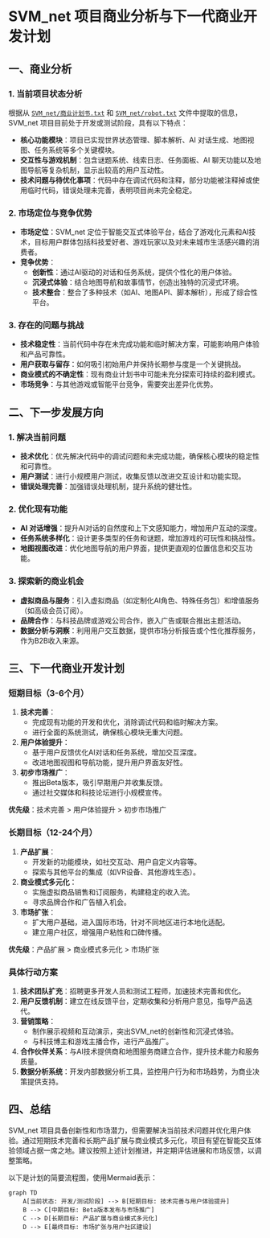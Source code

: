 # SVM_net 项目商业分析与下一代商业开发计划

## 一、商业分析

### 1. 当前项目状态分析
根据从 [`SVM_net/商业计划书.txt`](SVM_net/商业计划书.txt) 和 [`SVM_net/robot.txt`](SVM_net/robot.txt) 文件中提取的信息，SVM_net 项目目前处于开发或测试阶段，具有以下特点：
- **核心功能模块**：项目已实现世界状态管理、脚本解析、AI 对话生成、地图视图、任务系统等多个关键模块。
- **交互性与游戏机制**：包含谜题系统、线索日志、任务面板、AI 聊天功能以及地图导航等复杂机制，显示出较高的用户互动性。
- **技术问题与待优化事项**：代码中存在调试代码和注释，部分功能被注释掉或使用临时代码，错误处理未完善，表明项目尚未完全稳定。

### 2. 市场定位与竞争优势
- **市场定位**：SVM_net 定位于智能交互式体验平台，结合了游戏化元素和AI技术，目标用户群体包括科技爱好者、游戏玩家以及对未来城市生活感兴趣的消费者。
- **竞争优势**：
  - **创新性**：通过AI驱动的对话和任务系统，提供个性化的用户体验。
  - **沉浸式体验**：结合地图导航和故事情节，创造出独特的沉浸式环境。
  - **技术整合**：整合了多种技术（如AI、地图API、脚本解析），形成了综合性平台。

### 3. 存在的问题与挑战
- **技术稳定性**：当前代码中存在未完成功能和临时解决方案，可能影响用户体验和产品可靠性。
- **用户获取与留存**：如何吸引初始用户并保持长期参与度是一个关键挑战。
- **商业模式的不确定性**：现有商业计划书中可能未充分探索可持续的盈利模式。
- **市场竞争**：与其他游戏或智能平台竞争，需要突出差异化优势。

## 二、下一步发展方向

### 1. 解决当前问题
- **技术优化**：优先解决代码中的调试问题和未完成功能，确保核心模块的稳定性和可靠性。
- **用户测试**：进行小规模用户测试，收集反馈以改进交互设计和功能实现。
- **错误处理完善**：加强错误处理机制，提升系统的健壮性。

### 2. 优化现有功能
- **AI 对话增强**：提升AI对话的自然度和上下文感知能力，增加用户互动的深度。
- **任务系统多样化**：设计更多类型的任务和谜题，增加游戏的可玩性和挑战性。
- **地图视图改进**：优化地图导航的用户界面，提供更直观的位置信息和交互功能。

### 3. 探索新的商业机会
- **虚拟商品与服务**：引入虚拟商品（如定制化AI角色、特殊任务包）和增值服务（如高级会员订阅）。
- **品牌合作**：与科技品牌或游戏公司合作，嵌入广告或联合推出主题活动。
- **数据分析与洞察**：利用用户交互数据，提供市场分析报告或个性化推荐服务，作为B2B收入来源。

## 三、下一代商业开发计划

### 短期目标（3-6个月）
1. **技术完善**：
   - 完成现有功能的开发和优化，消除调试代码和临时解决方案。
   - 进行全面的系统测试，确保核心模块无重大问题。
2. **用户体验提升**：
   - 基于用户反馈优化AI对话和任务系统，增加交互深度。
   - 改进地图视图和导航功能，提升用户界面友好性。
3. **初步市场推广**：
   - 推出Beta版本，吸引早期用户并收集反馈。
   - 通过社交媒体和科技论坛进行小规模宣传。

**优先级**：技术完善 > 用户体验提升 > 初步市场推广

### 长期目标（12-24个月）
1. **产品扩展**：
   - 开发新的功能模块，如社交互动、用户自定义内容等。
   - 探索与其他平台的集成（如VR设备、其他游戏生态）。
2. **商业模式多元化**：
   - 实施虚拟商品销售和订阅服务，构建稳定的收入流。
   - 寻求品牌合作和广告植入机会。
3. **市场扩张**：
   - 扩大用户基础，进入国际市场，针对不同地区进行本地化适配。
   - 建立用户社区，增强用户粘性和口碑传播。

**优先级**：产品扩展 > 商业模式多元化 > 市场扩张

### 具体行动方案
1. **技术团队扩充**：招聘更多开发人员和测试工程师，加速技术完善和优化。
2. **用户反馈机制**：建立在线反馈平台，定期收集和分析用户意见，指导产品迭代。
3. **营销策略**：
   - 制作展示视频和互动演示，突出SVM_net的创新性和沉浸式体验。
   - 与科技博主和游戏主播合作，进行产品推广。
4. **合作伙伴关系**：与AI技术提供商和地图服务商建立合作，提升技术能力和服务质量。
5. **数据分析系统**：开发内部数据分析工具，监控用户行为和市场趋势，为商业决策提供支持。

## 四、总结
SVM_net 项目具备创新性和市场潜力，但需要解决当前技术问题并优化用户体验。通过短期技术完善和长期产品扩展与商业模式多元化，项目有望在智能交互体验领域占据一席之地。建议按照上述计划推进，并定期评估进展和市场反馈，以调整策略。

以下是计划的简要流程图，使用Mermaid表示：

```mermaid
graph TD
    A[当前状态: 开发/测试阶段] --> B[短期目标: 技术完善与用户体验提升]
    B --> C[中期目标: Beta版本发布与市场推广]
    C --> D[长期目标: 产品扩展与商业模式多元化]
    D --> E[最终目标: 市场扩张与用户社区建设]